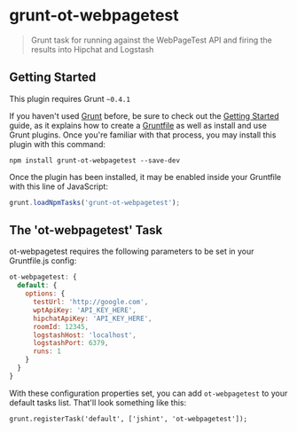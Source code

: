 # grunt-ot-webpagetest

> Grunt task for running against the WebPageTest API and firing the results into Hipchat and Logstash

## Getting Started
This plugin requires Grunt `~0.4.1`

If you haven't used [Grunt](http://gruntjs.com/) before, be sure to check out the [Getting Started](http://gruntjs.com/getting-started) guide, as it explains how to create a [Gruntfile](http://gruntjs.com/sample-gruntfile) as well as install and use Grunt plugins. Once you're familiar with that process, you may install this plugin with this command:

```shell
npm install grunt-ot-webpagetest --save-dev
```

Once the plugin has been installed, it may be enabled inside your Gruntfile with this line of JavaScript:

```js
grunt.loadNpmTasks('grunt-ot-webpagetest');
```

## The 'ot-webpagetest' Task

ot-webpagetest requires the following parameters to be set in your Gruntfile.js config:

```javascript
ot-webpagetest: {
  default: {
    options: {
      testUrl: 'http://google.com',
      wptApiKey: 'API_KEY_HERE',
      hipchatApiKey: 'API_KEY_HERE',
      roomId: 12345,
      logstashHost: 'localhost',
      logstashPort: 6379,
      runs: 1
    }
  }
}
```

With these configuration properties set, you can add `ot-webpagetest` to your default tasks list. That'll look something like this:

    grunt.registerTask('default', ['jshint', 'ot-webpagetest']);
